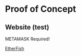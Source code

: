 # Proof of Concept

## Website (test)

METAMASK Required!

[EtherFish](http://magmatest.000webhostapp.com/EtherFish/)
